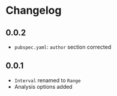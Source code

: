 # Changelog

## 0.0.2
- `pubspec.yaml`: `author` section corrected

## 0.0.1

- `Interval` renamed to `Range`
- Analysis options added

